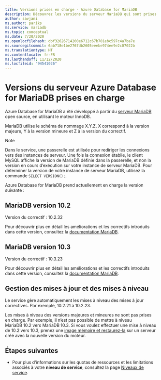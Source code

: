 ```yaml
---
title: Versions prises en charge - Azure Database for MariaDB
description: Découvrez les versions du serveur MariaDB qui sont prises en charge dans le service Azure Database for MariaDB.
author: savjani
ms.author: pariks
ms.service: mariadb
ms.topic: conceptual
ms.date: 7/20/2020
ms.openlocfilehash: dbf32626714200e6712c67b701ebc597c4a7ba7e
ms.sourcegitcommit: 6ab718e1be2767db2605eeebe974ee9e2c07022b
ms.translationtype: HT
ms.contentlocale: fr-FR
ms.lasthandoff: 11/12/2020
ms.locfileid: "94541026"
---
```

# <a name="supported-azure-database-for-mariadb-server-versions"></a>Versions du serveur Azure Database for MariaDB prises en charge

Azure Database for MariaDB a été développé à partir du [serveur MariaDB](https://downloads.mariadb.org/) open source, en utilisant le moteur InnoDB.

MariaDB utilise le schéma de nommage X.Y.Z. X correspond à la version majeure, Y à la version mineure et Z à la version du correctif.

> [!NOTE]
> Dans le service, une passerelle est utilisée pour rediriger les connexions vers des instances de serveur. Une fois la connexion établie, le client MySQL affiche la version de MariaDB définie dans la passerelle, et non la version en cours d’exécution sur votre instance de serveur MariaDB. Pour déterminer la version de votre instance de serveur MariaDB, utilisez la commande `SELECT VERSION();`.

Azure Database for MariaDB prend actuellement en charge la version suivante :

## <a name="mariadb-version-102"></a>MariaDB version 10.2

Version du correctif : 10.2.32

Pour découvrir plus en détail les améliorations et les correctifs introduits dans cette version, consultez la [documentation MariaDB](https://mariadb.com/kb/en/mariadb-10232-release-notes/).

## <a name="mariadb-version-103"></a>MariaDB version 10.3

Version du correctif : 10.3.23

Pour découvrir plus en détail les améliorations et les correctifs introduits dans cette version, consultez la [documentation MariaDB](https://mariadb.com/kb/en/mariadb-10323-release-notes/).

## <a name="managing-updates-and-upgrades"></a>Gestion des mises à jour et des mises à niveau
Le service gère automatiquement les mises à niveau des mises à jour correctives. Par exemple, 10.2.21 à 10.2.23.  

Les mises à niveau des versions majeures et mineures ne sont pas prises en charge. Par exemple, il n’est pas possible de mettre à niveau MariaDB 10.2 vers MariaDB 10.3. Si vous voulez effectuer une mise à niveau de 10.2 vers 10.3, prenez une [image mémoire et restaurez-la](./howto-migrate-dump-restore.md) sur un serveur créé avec la nouvelle version du moteur.

## <a name="next-steps"></a>Étapes suivantes

- Pour plus d’informations sur les quotas de ressources et les limitations associés à votre **niveau de service**, consultez la page [Niveaux de service](./concepts-pricing-tiers.md).
